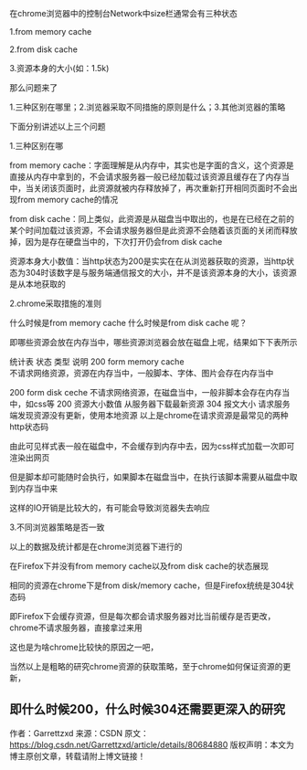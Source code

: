 在chrome浏览器中的控制台Network中size栏通常会有三种状态

1.from memory cache

2.from disk cache

3.资源本身的大小(如：1.5k)

那么问题来了

1.三种区别在哪里；2.浏览器采取不同措施的原则是什么；3.其他浏览器的策略

下面分别讲述以上三个问题

1.三种区别在哪

from memory cache：字面理解是从内存中，其实也是字面的含义，这个资源是直接从内存中拿到的，不会请求服务器一般已经加载过该资源且缓存在了内存当中，当关闭该页面时，此资源就被内存释放掉了，再次重新打开相同页面时不会出现from memory cache的情况

from disk cache：同上类似，此资源是从磁盘当中取出的，也是在已经在之前的某个时间加载过该资源，不会请求服务器但是此资源不会随着该页面的关闭而释放掉，因为是存在硬盘当中的，下次打开仍会from disk cache

资源本身大小数值：当http状态为200是实实在在从浏览器获取的资源，当http状态为304时该数字是与服务端通信报文的大小，并不是该资源本身的大小，该资源是从本地获取的

2.chrome采取措施的准则

什么时候是from memory cache 什么时候是from disk cache 呢？

即哪些资源会放在内存当中，哪些资源浏览器会放在磁盘上呢，结果如下下表所示

 

统计表
状态	类型	说明
200	form memory cache	
不请求网络资源，资源在内存当中，一般脚本、字体、图片会存在内存当中

200	form disk ceche	不请求网络资源，在磁盘当中，一般非脚本会存在内存当中，如css等
200	资源大小数值	从服务器下载最新资源
304	报文大小	请求服务端发现资源没有更新，使用本地资源
以上是chrome在请求资源是最常见的两种http状态码

由此可见样式表一般在磁盘中，不会缓存到内存中去，因为css样式加载一次即可渲染出网页

但是脚本却可能随时会执行，如果脚本在磁盘当中，在执行该脚本需要从磁盘中取到内存当中来

这样的IO开销是比较大的，有可能会导致浏览器失去响应

3.不同浏览器策略是否一致

以上的数据及统计都是在chrome浏览器下进行的

在Firefox下并没有from memory cache以及from disk cache的状态展现

相同的资源在chrome下是from disk/memory cache，但是Firefox统统是304状态码

即Firefox下会缓存资源，但是每次都会请求服务器对比当前缓存是否更改，chrome不请求服务器，直接拿过来用

这也是为啥chrome比较快的原因之一吧，

当然以上是粗略的研究chrome资源的获取策略，至于chrome如何保证资源的更新，

即什么时候200，什么时候304还需要更深入的研究
--------------------- 
作者：Garrettzxd 
来源：CSDN 
原文：https://blog.csdn.net/Garrettzxd/article/details/80684880 
版权声明：本文为博主原创文章，转载请附上博文链接！